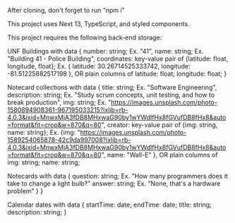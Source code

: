 After cloning, don't forget to run "npm i"

This project uses Next 13, TypeScript, and styled components.

This project requires the following back-end storage:

UNF Buildings with data {
number: string; Ex. "41",
name: string; Ex. "Building 41 - Police Building",
coordinates: key-value pair of {latitude: float, longitude, float}; Ex. { latitude: 30.26714525333742, longitude: -81.51225882517198 },
OR plain columns of latitude: float; longitude: float;
}

Notecard collections with data {
title: string; Ex. "Software Engineering",
description: string; Ex. "Study scrum concepts, unit testing, and how to break production",
img: string; Ex. "https://images.unsplash.com/photo-1580894908361-967195033215?ixlib=rb-4.0.3&ixid=MnwxMjA3fDB8MHxwaG90by1wYWdlfHx8fGVufDB8fHx8&auto=format&fit=crop&w=870&q=80",
creator: key-value pair of {img: string, name: string}; Ex. {img: "https://images.unsplash.com/photo-1589254065878-42c9da997008?ixlib=rb-4.0.3&ixid=MnwxMjA3fDB8MHxwaG90by1wYWdlfHx8fGVufDB8fHx8&auto=format&fit=crop&w=870&q=80", name: "Wall-E" },
OR plain columns of img: string; name: string;

Notecards with data {
question: string; Ex. "How many programmers does it take to change a light bulb?"
answer: string; Ex. "None, that's a hardware problem"
}
}

Calendar dates with data {
  startTime: date;
  endTime: date;
  title: string;
  description: string;
}
